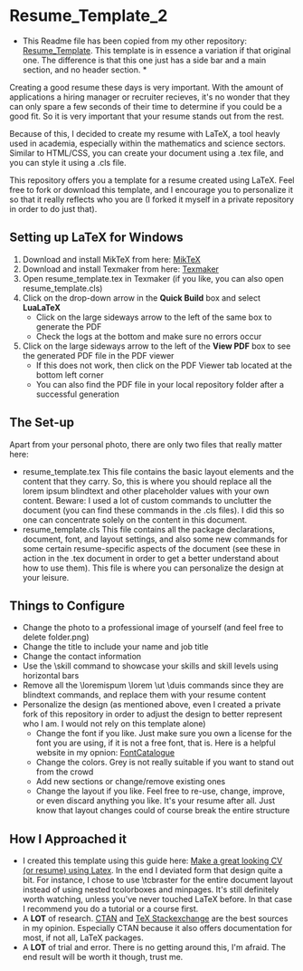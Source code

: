 # Resume_Template_2

* This Readme file has been copied from my other repository: [Resume_Template](https://github.com/DusDus3428/LaTeX_Resume_Template). This template is in essence a variation if that original one. The difference is that this one just has a side bar and a main section, and no header section. *

Creating a good resume these days is very important. With the amount of applications a hiring manager or recruiter recieves, it's no wonder that they can only spare a few seconds of their time to determine if you could be a good fit.
So it is very important that your resume stands out from the rest.

Because of this, I decided to create my resume with LaTeX, a tool heavly used in academia, especially within the mathematics and science sectors. Similar to HTML/CSS, you can create your document using a .tex file, and you can style it using a .cls file.

This repository offers you a template for a resume created using LaTeX. Feel free to fork or download this template, and I encourage you to personalize it so that it really reflects who you are (I forked it myself in a private repository in order to do just that).

## Setting up LaTeX for Windows

1. Download and install MikTeX from here: [MikTeX](https://miktex.org/download)
2. Download and install Texmaker from here: [Texmaker](https://www.xm1math.net/texmaker/download.html)
3. Open resume_template.tex in Texmaker (if you like, you can also open resume_template.cls)
4. Click on the drop-down arrow in the **Quick Build** box and select **LuaLaTeX** 
    * Click on the large sideways arrow to the left of the same box to generate the PDF
	* Check the logs at the bottom and make sure no errors occur
5. Click on the large sideways arrow to the left of the **View PDF** box to see the generated PDF file in the PDF viewer
    * If this does not work, then click on the PDF Viewer tab located at the bottom left corner
	* You can also find the PDF file in your local repository folder after a successful generation

## The Set-up

Apart from your personal photo, there are only two files that really matter here:
- resume_template.tex 
  This file contains the basic layout elements and the content that they carry. So, this is where you should replace all the lorem ipsum blindtext and other placeholder values with your own content. Beware: I used a lot of custom commands to unclutter the document (you can find these commands in the .cls files). I did this so one can concentrate solely on the content in this document. 
- resume_template.cls 
  This file contains all the package declarations, document, font, and layout settings, and also some new commands for some certain resume-specific aspects of the document (see these in action in the .tex document in order to get a better understand about how to use them). This file is where you can personalize the design at your leisure.  

## Things to Configure

- Change the photo to a professional image of yourself (and feel free to delete folder.png)
- Change the title to include your name and job title
- Change the contact information
- Use the \skill command to showcase your skills and skill levels using horizontal bars 
- Remove all the \loremispum \lorem \ut \duis commands since they are blindtext commands, and replace them with your resume content
- Personalize the design (as mentioned above, even I created a private fork of this repository in order to adjust the design to better represent who I am. I would not rely on this template alone)
    * Change the font if you like. Just make sure you own a license for the font you are using, if it is not a free font, that is. Here is a helpful website in my opnion: [FontCatalogue](https://tug.org/FontCatalogue/)
	* Change the colors. Grey is not really suitable if you want to stand out from the crowd
	* Add new sections or change/remove existing ones
	* Change the layout if you like. Feel free to re-use, change, improve, or even discard anything you like. It's your resume after all. Just know that layout changes could of course break the entire structure

## How I Approached it

- I created this template using this guide here: [Make a great looking CV (or resume) using Latex](https://www.youtube.com/watch?v=-TRcPIPkZz8).
  In the end I deviated form that design quite a bit. For instance, I chose to use \tcbraster for the entire document layout instead of using nested tcolorboxes and minpages. It's still definitely worth watching, unless you've never touched LaTeX before. In that case I recommend you do a tutorial or a course first.
- A **LOT** of research.
  [CTAN](https://ctan.org/) and [TeX Stackexchange](https://tex.stackexchange.com/) are the best sources in my opinion. Especially CTAN because it also offers documentation for most, if not all, LaTeX packages.
- A **LOT** of trial and error.
  There is no getting around this, I'm afraid. The end result will be worth it though, trust me.
